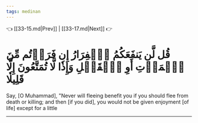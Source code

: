 ```yaml
---
tags: medinan
---
```


👈 [[33-15.md|Prev]] | [[33-17.md|Next]] 👉

# قُل لَّن يَنفَعَكُمُ ٱلۡفِرَارُ إِن فَرَرۡتُم مِّنَ ٱلۡمَوۡتِ أَوِ ٱلۡقَتۡلِ وَإِذٗا لَّا تُمَتَّعُونَ إِلَّا قَلِيلٗا

Say, [O Muhammad], "Never will fleeing benefit you if you should flee from death or killing; and then [if you did], you would not be given enjoyment [of life] except for a little

---

